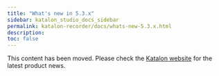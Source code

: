 ```yaml
---
title: "What's new in 5.3.x"
sidebar: katalon_studio_docs_sidebar
permalink: katalon-recorder/docs/whats-new-5.3.x.html
description:
toc: false
---
```


This content has been moved. Please check the [Katalon website](https://www.katalon.com/resources-center/blog) for the latest product news.
